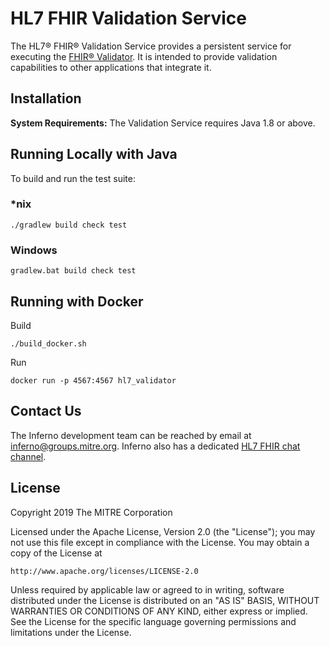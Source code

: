 # HL7 FHIR Validation Service

The HL7® FHIR® Validation Service provides a persistent service for executing the 
[FHIR® Validator](https://wiki.hl7.org/Using_the_FHIR_Validator). It is intended to provide validation capabilities
to other applications that integrate it.

## Installation

**System Requirements:** The Validation Service requires Java 1.8 or above.

## Running Locally with Java

To build and run the test suite:

### *nix
```shell script
./gradlew build check test
```

### Windows
```shell script
gradlew.bat build check test
```

## Running with Docker

Build
```shell script
./build_docker.sh
```
Run
```shell script
docker run -p 4567:4567 hl7_validator
```
## Contact Us
The Inferno development team can be reached by email at inferno@groups.mitre.org.  Inferno also has a dedicated [HL7 FHIR chat channel](https://chat.fhir.org/#narrow/stream/153-inferno).

## License

Copyright 2019 The MITRE Corporation

Licensed under the Apache License, Version 2.0 (the "License"); you may not use this file except in compliance with the License. You may obtain a copy of the License at
```
http://www.apache.org/licenses/LICENSE-2.0
```
Unless required by applicable law or agreed to in writing, software distributed under the License is distributed on an "AS IS" BASIS, WITHOUT WARRANTIES OR CONDITIONS OF ANY KIND, either express or implied. See the License for the specific language governing permissions and limitations under the License.